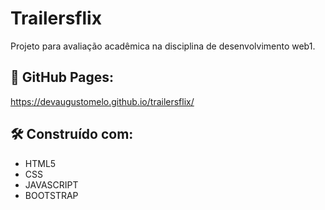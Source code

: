 # Trailersflix
Projeto para avaliação acadêmica na disciplina de desenvolvimento web1.

## 🚀 GitHub Pages:

https://devaugustomelo.github.io/trailersflix/

## 🛠️ Construído com:

* HTML5
* CSS
* JAVASCRIPT
* BOOTSTRAP
  


